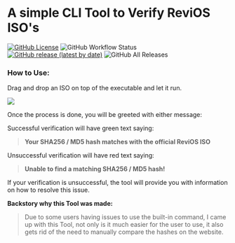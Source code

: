 
# A simple CLI Tool to Verify ReviOS ISO's
[![GitHub License](https://img.shields.io/static/v1?label=LICENSE&message=CC%20BY-NC-ND&color=188af5&style=for-the-badge&logo=creativecommons&logoColor=fff)](http://creativecommons.org/licenses/by-nc-nd/4.0/)
![GitHub Workflow Status](https://img.shields.io/github/actions/workflow/status/StasiumDev/ReviOS-Verifier/main.yml?logo=github&style=for-the-badge)
[![GitHub release (latest by date)](https://img.shields.io/github/v/release/StasiumDev/ReviOS-Verifier?style=for-the-badge&logo=rust&label=Version&color=188af5)](https://github.com/StasiumDev/ReviOS-Verifier/releases)
![GitHub All Releases](https://img.shields.io/github/downloads/StasiumDev/ReviOS-Verifier/total?style=for-the-badge&logo=Google%20Chrome&color=188af5)
 
### How to Use:

Drag and drop an ISO on top of the executable and let it run.

<img src="https://cdn.discordapp.com/attachments/1064525050465763378/1065352767805329489/revi_verifier_demo.gif">

Once the process is done, you will be greeted with either message:
 
Successful verification will have green text saying:
>**Your SHA256 / MD5 hash matches with the official ReviOS ISO**

Unsuccessful verification will have red text saying:

>**Unable to find a matching SHA256 / MD5 hash!**

If your verification is unsuccessful, the tool will provide you with information on how to resolve this issue.


**Backstory why this Tool was made:**
>Due to some users having issues to use the built-in command, I came up with this Tool, not only is it much easier for the user to use, it also gets rid of the need to manually compare the hashes on the website.